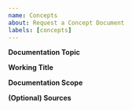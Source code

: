 ```yaml
---
name: Concepts
about: Request a Concept Document
labels: [concepts]
---
```


**Documentation Topic**  
<!-- The overarching topic of the requested documentation. -->

**Working Title**  
<!-- A working title for the documentation page. -->

**Documentation Scope**  
<!-- A description of the topics and concepts that should be described in the document. -->

**(Optional) Sources**
<!-- Sources from which information was gathered. -->
